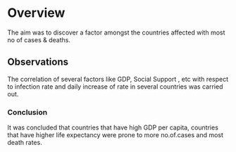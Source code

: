 # Overview
The aim was to discover a factor amongst the countries affected with most no of cases & deaths.

## Observations 
The correlation of several factors like GDP, Social Support , etc with respect to infection rate and daily increase of rate in several countries was carried out.

### Conclusion
It was concluded that countries that have high GDP per capita, countries that have higher life expectancy were prone to more no.of.cases and most death rates.
